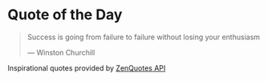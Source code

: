 # Quote of the Day

<!-- QUOTE_START -->
> Success is going from failure to failure without losing your enthusiasm
>
> — Winston Churchill

Inspirational quotes provided by <a href="https://zenquotes.io/" target="_blank">ZenQuotes API</a>
<!-- QUOTE_END -->